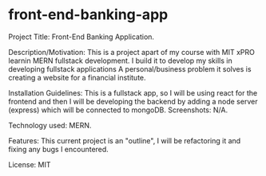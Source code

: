 # front-end-banking-app
Project Title: Front-End Banking Application.

Description/Motivation: This is a project apart of my course with MIT xPRO learnin MERN fullstack development. I build it to develop my skills in developing fullstack applications A personal/business problem it solves is creating a website for a financial institute.

Installation Guidelines: This is a fullstack app, so I will be using react for the frontend and then I will be developing the backend by adding a node server (express) which will be connected to mongoDB.
Screenshots: N/A.

Technology used: MERN. 

Features: This current project is an "outline", I will be refactoring it and fixing any bugs I encountered.

License: MIT

